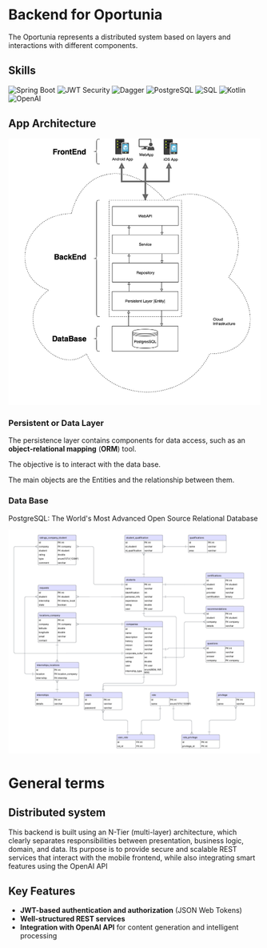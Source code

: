 # Backend for Oportunia
The Oportunia represents a distributed system based on layers and interactions with different components.

## Skills 
![Spring Boot](https://img.shields.io/badge/Spring%20Boot-6DB33F?style=for-the-badge&logo=spring-boot&logoColor=white)
![JWT Security](https://img.shields.io/badge/Security-JWT-000000?style=for-the-badge&logo=jsonwebtokens&logoColor=white)
![Dagger](https://img.shields.io/badge/DI-Dagger-FF4081?style=for-the-badge&logo=dagger&logoColor=white)
![PostgreSQL](https://img.shields.io/badge/Database-PostgreSQL-336791?style=for-the-badge&logo=postgresql&logoColor=white)
![SQL](https://img.shields.io/badge/Language-SQL-4479A1?style=for-the-badge&logo=sqlite&logoColor=white)
![Kotlin](https://img.shields.io/badge/Kotlin-0095D5?style=for-the-badge&logo=kotlin&logoColor=white)
![OpenAI](https://img.shields.io/badge/API-OpenAI-412991?style=for-the-badge&logo=openai&logoColor=white)



## App Architecture

![OportuniaApp_System](diagrams/TaskApp_System.png)


### Persistent or Data Layer

The persistence layer contains components for data access, such as an **object-relational mapping** (**ORM**) tool.

The objective is to interact with the data base.

The main objects are the Entities and the relationship between them.

### Data Base

PostgreSQL: The World's Most Advanced Open Source Relational Database

![taskapp-er](diagrams/ER.png)

# General terms

## Distributed system

This backend is built using an N-Tier (multi-layer) architecture, which clearly separates
responsibilities between presentation, business logic, domain, and data. Its purpose is to
provide secure and scalable REST services that interact with the mobile frontend, while also
integrating smart features using the OpenAI API

## Key Features

- **JWT-based authentication and authorization** (JSON Web Tokens)
- **Well-structured REST services**
- **Integration with OpenAI API** for content generation and intelligent processing
